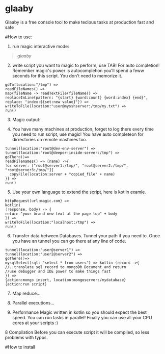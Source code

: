# glaaby
Glaaby is a free console tool to make tedious tasks at production fast and safe


#How to use:

1. run magic interactive mode:
> *glaaby*

2. write script you want to magic to perform, use TAB! For auto completion!
Remember magic's power is autocompletion you'll spend a feww seconds for this script.
You don't need to memorize it.
```
goTo(location:"/tmp") =>
readFileNames() =>
map(fileName -> readTextFile(fileName)) =>
replaceInLine(pattern: "{start} {word:count} {word:index} {end}", 
replace: "index:${set:new value}"}) =>
writeToFile(location:"user@mysshserver:/tmp/my.txt") =>
run()
```
3. Magic output:

4. You have many machines at production, forget to log there 
every time you need to run script, use magic! You have auto completeon
for dirrectories on remote mashines too.

```
tunnel(location:"root@dev-env-server") =>
tunnel(location:"root@deeper-inside-server:/tmp") =>
goThere()=>
readFilenames() => (name) ->{
for server: ["root@server1:/tmp/", "root@server2:/tmp/", "root@server3:/tmp/"]{
  copyFile(location:server + "copied_file" + name) 
}} =>
run()
```

5. Use your own language to extend the script, here is kotlin examle.
```
httpRequest(url:magic.com} => 
kotlin(
(response, body) -> {
return "your brand new text at the page top" + body
}) =>
writeToFile(location:"localhost:/tmp") =>
run()
```

6. Transfer data between Databases. Tunnel your path if you need to.
Once you have an tunnel you can go there at any line of code.
```
tunnel(location:"user@server1") =>
tunnel(location:"user2@server2") =>
goThere()=>
mysqlSelect(sql: "select * from users") => kotlin (record ->{
//..translate sql record to mongoDb Document and return
//use debugger and IDE power to make things fast
}) =>
{action:mongo insert, location:mongoserver:/mydatabase}
{action:run script}
```
7. Map reduce...

8. Parallel executions...

7. Performance
Magic written in kotlin so you should expect the best speed. 
You can run tasks in parallel! Finally you can use all your CPU cores at your scripts :)


8 Compilation
Before you can execute script it will be compiled, so less problems with typos.

#How to install
